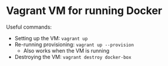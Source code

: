 # Vagrant VM for running Docker

Useful commands:

- Setting up the VM: `vagrant up`
- Re-running provisioning: `vagrant up --provision`
  - Also works when the VM is running
- Destroying the VM: `vagrant destroy docker-box`

